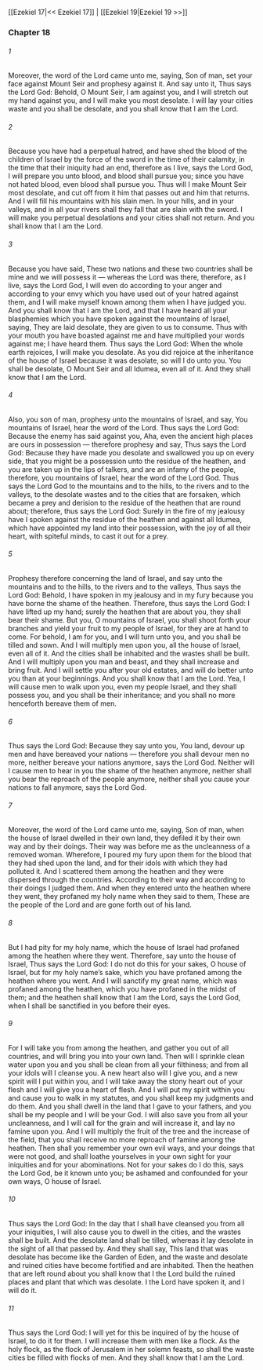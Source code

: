 [[Ezekiel 17|<< Ezekiel 17]]  |  [[Ezekiel 19|Ezekiel 19 >>]]

### Chapter 18
###### 1
Moreover, the word of the Lord came unto me, saying, Son of man, set your face against Mount Seir and prophesy against it. And say unto it, Thus says the Lord God: Behold, O Mount Seir, I am against you, and I will stretch out my hand against you, and I will make you most desolate. I will lay your cities waste and you shall be desolate, and you shall know that I am the Lord.

###### 2
Because you have had a perpetual hatred, and have shed the blood of the children of Israel by the force of the sword in the time of their calamity, in the time that their iniquity had an end, therefore as I live, says the Lord God, I will prepare you unto blood, and blood shall pursue you; since you have not hated blood, even blood shall pursue you. Thus will I make Mount Seir most desolate, and cut off from it him that passes out and him that returns. And I will fill his mountains with his slain men. In your hills, and in your valleys, and in all your rivers shall they fall that are slain with the sword. I will make you perpetual desolations and your cities shall not return. And you shall know that I am the Lord.

###### 3
Because you have said, These two nations and these two countries shall be mine and we will possess it — whereas the Lord was there, therefore, as I live, says the Lord God, I will even do according to your anger and according to your envy which you have used out of your hatred against them, and I will make myself known among them when I have judged you. And you shall know that I am the Lord, and that I have heard all your blasphemies which you have spoken against the mountains of Israel, saying, They are laid desolate, they are given to us to consume. Thus with your mouth you have boasted against me and have multiplied your words against me; I have heard them. Thus says the Lord God: When the whole earth rejoices, I will make you desolate. As you did rejoice at the inheritance of the house of Israel because it was desolate, so will I do unto you. You shall be desolate, O Mount Seir and all Idumea, even all of it. And they shall know that I am the Lord.

###### 4
Also, you son of man, prophesy unto the mountains of Israel, and say, You mountains of Israel, hear the word of the Lord. Thus says the Lord God: Because the enemy has said against you, Aha, even the ancient high places are ours in possession — therefore prophesy and say, Thus says the Lord God: Because they have made you desolate and swallowed you up on every side, that you might be a possession unto the residue of the heathen, and you are taken up in the lips of talkers, and are an infamy of the people, therefore, you mountains of Israel, hear the word of the Lord God. Thus says the Lord God to the mountains and to the hills, to the rivers and to the valleys, to the desolate wastes and to the cities that are forsaken, which became a prey and derision to the residue of the heathen that are round about; therefore, thus says the Lord God: Surely in the fire of my jealousy have I spoken against the residue of the heathen and against all Idumea, which have appointed my land into their possession, with the joy of all their heart, with spiteful minds, to cast it out for a prey.

###### 5
Prophesy therefore concerning the land of Israel, and say unto the mountains and to the hills, to the rivers and to the valleys, Thus says the Lord God: Behold, I have spoken in my jealousy and in my fury because you have borne the shame of the heathen. Therefore, thus says the Lord God: I have lifted up my hand; surely the heathen that are about you, they shall bear their shame. But you, O mountains of Israel, you shall shoot forth your branches and yield your fruit to my people of Israel, for they are at hand to come. For behold, I am for you, and I will turn unto you, and you shall be tilled and sown. And I will multiply men upon you, all the house of Israel, even all of it. And the cities shall be inhabited and the wastes shall be built. And I will multiply upon you man and beast, and they shall increase and bring fruit. And I will settle you after your old estates, and will do better unto you than at your beginnings. And you shall know that I am the Lord. Yea, I will cause men to walk upon you, even my people Israel, and they shall possess you, and you shall be their inheritance; and you shall no more henceforth bereave them of men.

###### 6
Thus says the Lord God: Because they say unto you, You land, devour up men and have bereaved your nations — therefore you shall devour men no more, neither bereave your nations anymore, says the Lord God. Neither will I cause men to hear in you the shame of the heathen anymore, neither shall you bear the reproach of the people anymore, neither shall you cause your nations to fall anymore, says the Lord God.

###### 7
Moreover, the word of the Lord came unto me, saying, Son of man, when the house of Israel dwelled in their own land, they defiled it by their own way and by their doings. Their way was before me as the uncleanness of a removed woman. Wherefore, I poured my fury upon them for the blood that they had shed upon the land, and for their idols with which they had polluted it. And I scattered them among the heathen and they were dispersed through the countries. According to their way and according to their doings I judged them. And when they entered unto the heathen where they went, they profaned my holy name when they said to them, These are the people of the Lord and are gone forth out of his land.

###### 8
But I had pity for my holy name, which the house of Israel had profaned among the heathen where they went. Therefore, say unto the house of Israel, Thus says the Lord God: I do not do this for your sakes, O house of Israel, but for my holy name’s sake, which you have profaned among the heathen where you went. And I will sanctify my great name, which was profaned among the heathen, which you have profaned in the midst of them; and the heathen shall know that I am the Lord, says the Lord God, when I shall be sanctified in you before their eyes.

###### 9
For I will take you from among the heathen, and gather you out of all countries, and will bring you into your own land. Then will I sprinkle clean water upon you and you shall be clean from all your filthiness; and from all your idols will I cleanse you. A new heart also will I give you, and a new spirit will I put within you, and I will take away the stony heart out of your flesh and I will give you a heart of flesh. And I will put my spirit within you and cause you to walk in my statutes, and you shall keep my judgments and do them. And you shall dwell in the land that I gave to your fathers, and you shall be my people and I will be your God. I will also save you from all your uncleanness, and I will call for the grain and will increase it, and lay no famine upon you. And I will multiply the fruit of the tree and the increase of the field, that you shall receive no more reproach of famine among the heathen. Then shall you remember your own evil ways, and your doings that were not good, and shall loathe yourselves in your own sight for your iniquities and for your abominations. Not for your sakes do I do this, says the Lord God, be it known unto you; be ashamed and confounded for your own ways, O house of Israel.

###### 10
Thus says the Lord God: In the day that I shall have cleansed you from all your iniquities, I will also cause you to dwell in the cities, and the wastes shall be built. And the desolate land shall be tilled, whereas it lay desolate in the sight of all that passed by. And they shall say, This land that was desolate has become like the Garden of Eden, and the waste and desolate and ruined cities have become fortified and are inhabited. Then the heathen that are left round about you shall know that I the Lord build the ruined places and plant that which was desolate. I the Lord have spoken it, and I will do it.

###### 11
Thus says the Lord God: I will yet for this be inquired of by the house of Israel, to do it for them. I will increase them with men like a flock. As the holy flock, as the flock of Jerusalem in her solemn feasts, so shall the waste cities be filled with flocks of men. And they shall know that I am the Lord.